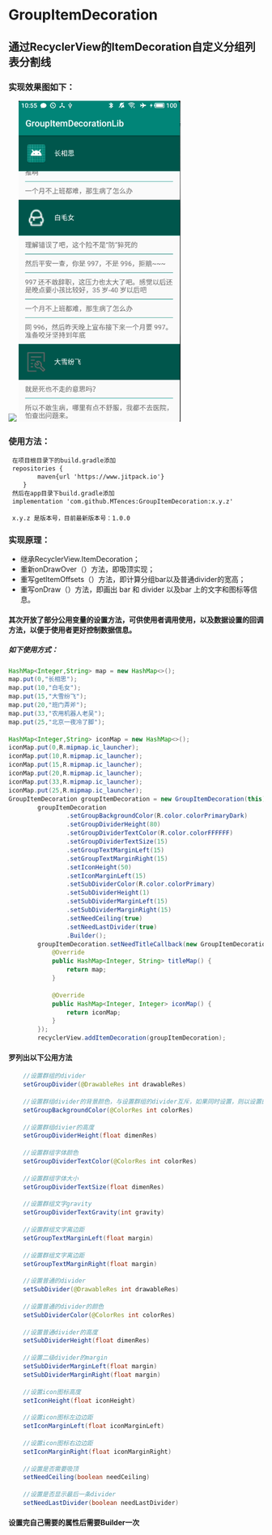 # GroupItemDecoration
## 通过RecyclerView的ItemDecoration自定义分组列表分割线

### 实现效果图如下：

<img src="https://raw.githubusercontent.com/MTences/GroupItemDecoration/master/imgs/pic.gif" width=320/>
<img src="https://raw.githubusercontent.com/MTences/GroupItemDecoration/master/imgs/screen_pic.png" width=320/>

### 使用方法：
```
 在项目根目录下的build.gradle添加
 repositories {
        maven{url 'https://www.jitpack.io'}
    }
 然后在app目录下build.gradle添加
 implementation 'com.github.MTences:GroupItemDecoration:x.y.z'

 x.y.z 是版本号，目前最新版本号：1.0.0

```
### 实现原理：

- 继承RecyclerView.ItemDecoration；
- 重新onDrawOver（）方法，即吸顶实现；
- 重写getItemOffsets（）方法，即计算分组bar以及普通divider的宽高；
- 重写onDraw（）方法，即画出 bar 和 divider 以及bar 上的文字和图标等信息。
#### 其次开放了部分公用变量的设置方法，可供使用者调用使用，以及数据设置的回调方法，以便于使用者更好控制数据信息。
##### 如下使用方式：
```java
HashMap<Integer,String> map = new HashMap<>();
map.put(0,"长相思");
map.put(10,"白毛女");
map.put(15,"大雪纷飞");
map.put(20,"班门弄斧");
map.put(33,"农用机器人老吴");
map.put(25,"北京一夜冷了脚");

HashMap<Integer,String> iconMap = new HashMap<>();
iconMap.put(0,R.mipmap.ic_launcher);
iconMap.put(10,R.mipmap.ic_launcher);
iconMap.put(15,R.mipmap.ic_launcher);
iconMap.put(20,R.mipmap.ic_launcher);
iconMap.put(33,R.mipmap.ic_launcher);
iconMap.put(25,R.mipmap.ic_launcher);
GroupItemDecoration groupItemDecoration = new GroupItemDecoration(this);
        groupItemDecoration
                .setGroupBackgroundColor(R.color.colorPrimaryDark)
                .setGroupDividerHeight(80)
                .setGroupDividerTextColor(R.color.colorFFFFFF)
                .setGroupDividerTextSize(15)
                .setGroupTextMarginLeft(15)
                .setGroupTextMarginRight(15)
                .setIconHeight(50)
                .setIconMarginLeft(15)
                .setSubDividerColor(R.color.colorPrimary)
                .setSubDividerHeight(1)
                .setSubDividerMarginLeft(15)
                .setSubDividerMarginRight(15)
                .setNeedCeiling(true)
                .setNeedLastDivider(true)
                .Builder();
        groupItemDecoration.setNeedTitleCallback(new GroupItemDecoration.NeedTitleCallback() {
            @Override
            public HashMap<Integer, String> titleMap() {
                return map;
            }

            @Override
            public HashMap<Integer, Integer> iconMap() {
                return iconMap;
            }
        });
        recyclerView.addItemDecoration(groupItemDecoration);
```
#### 罗列出以下公用方法

```java
    //设置群组的divider
    setGroupDivider(@DrawableRes int drawableRes)

    //设置群组divider的背景颜色，与设置群组的divider互斥，如果同时设置，则以设置的divider为准
    setGroupBackgroundColor(@ColorRes int colorRes)

    //设置群组divier的高度
    setGroupDividerHeight(float dimenRes)

    //设置群组字体颜色
    setGroupDividerTextColor(@ColorRes int colorRes)

    //设置群组字体大小
    setGroupDividerTextSize(float dimenRes)

    //设置群组文字gravity
    setGroupDividerTextGravity(int gravity)

    //设置群组文字离边距
    setGroupTextMarginLeft(float margin)

    //设置群组文字离边距
    setGroupTextMarginRight(float margin)

    //设置普通的divider
    setSubDivider(@DrawableRes int drawableRes)

    //设置普通的divider的颜色
    setSubDividerColor(@ColorRes int colorRes)

    //设置普通divider的高度
    setSubDividerHeight(float dimenRes)

    //设置二级divider的margin
    setSubDividerMarginLeft(float margin)
    setSubDividerMarginRight(float margin)

    //设置icon图标高度
    setIconHeight(float iconHeight)

    //设置icon图标左边边距
    setIconMarginLeft(float iconMarginLeft)

    //设置icon图标右边边距
    setIconMarginRight(float iconMarginRight)

    //设置是否需要吸顶
    setNeedCeiling(boolean needCeiling)

    //设置是否显示最后一条divider
    setNeedLastDivider(boolean needLastDivider)

```
#### 设置完自己需要的属性后需要Builder一次


